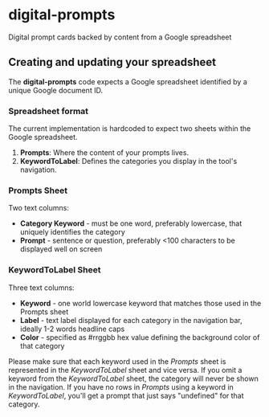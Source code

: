 # digital-prompts
Digital prompt cards backed by content from a Google spreadsheet

## Creating and updating your spreadsheet
The **digital-prompts** code expects a Google spreadsheet identified by a unique Google document ID.

### Spreadsheet format
The current implementation is hardcoded to expect two sheets within the Google spreadsheet.

1. **Prompts**: Where the content of your prompts lives. 
2. **KeywordToLabel**: Defines the categories you display in the tool's navigation. 

### Prompts Sheet
Two text columns: 
* **Category Keyword** - must be one word, preferably lowercase, that uniquely identifies the category
* **Prompt** - sentence or question, preferably <100 characters to be displayed well on screen

### KeywordToLabel Sheet
Three text columns: 
* **Keyword** - one world lowercase keyword that matches those used in the Prompts sheet
* **Label** - text label displayed for each category in the navigation bar, ideally 1-2 words headline caps
* **Color** - specified as #rrggbb hex value defining the background color of that category

Please make sure that each keyword used in the *Prompts* sheet is represented in the *KeywordToLabel* sheet and vice versa. If you omit a keyword from the *KeywordToLabel* sheet, the category will never be shown in the navigation. If you have no rows in *Prompts* using a keyword in *KeywordToLabel*, you'll get a prompt that just says "undefined" for that category.
